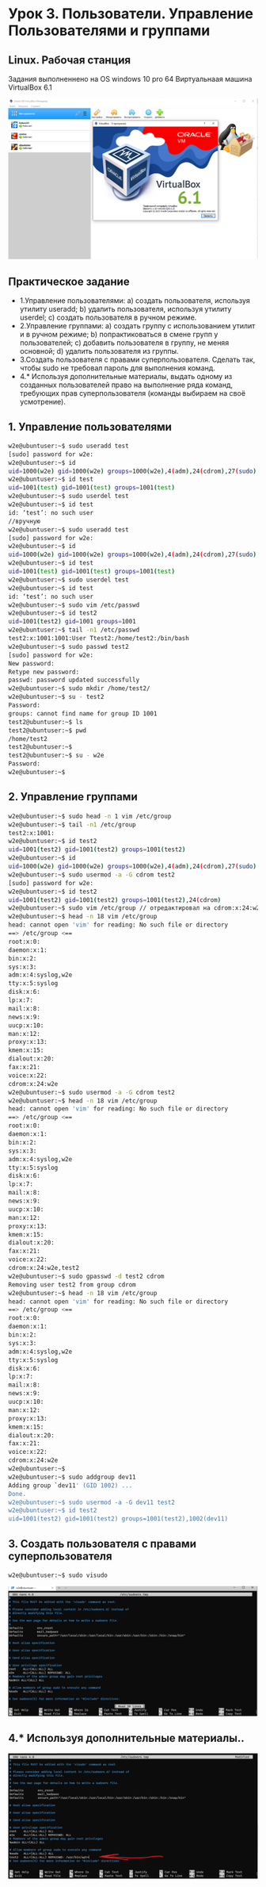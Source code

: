 # Урок 3. Пользователи. Управление Пользователями и группами
## Linux. Рабочая станция

Задания выполненнено на OS windows 10 pro 64
Виртуальнаая машина VirtualBox 6.1

![Иллюстрация к проекту](https://github.com/HENRYHKll/gb_linux_workstation/raw/main/lesson1/linux1-0.png)


## Практическое задание
- 1.Управление пользователями:
a) создать пользователя, используя утилиту useradd;
b) удалить пользователя, используя утилиту userdel;
c) создать пользователя в ручном режиме.
- 2.Управление группами:
a) создать группу с использованием утилит и в ручном режиме;
b) попрактиковаться в смене групп у пользователей;
c) добавить пользователя в группу, не меняя основной;
d) удалить пользователя из группы.
- 3.Создать пользователя с правами суперпользователя. Сделать так, чтобы sudo не требовал пароль для выполнения команд.
- 4.* Используя дополнительные материалы, выдать одному из созданных пользователей право на выполнение ряда команд, требующих прав суперпользователя (команды выбираем на своё усмотрение).

## 1. Управление пользователями

```sh
w2e@ubuntuser:~$ sudo useradd test
[sudo] password for w2e:
w2e@ubuntuser:~$ id
uid=1000(w2e) gid=1000(w2e) groups=1000(w2e),4(adm),24(cdrom),27(sudo),30(dip),46(plugdev),116(lxd)
w2e@ubuntuser:~$ id test
uid=1001(test) gid=1001(test) groups=1001(test)
w2e@ubuntuser:~$ sudo userdel test
w2e@ubuntuser:~$ id test
id: ‘test’: no such user
//вручную
w2e@ubuntuser:~$ sudo useradd test
[sudo] password for w2e:
w2e@ubuntuser:~$ id
uid=1000(w2e) gid=1000(w2e) groups=1000(w2e),4(adm),24(cdrom),27(sudo),30(dip),46(plugdev),116(lxd)
w2e@ubuntuser:~$ id test
uid=1001(test) gid=1001(test) groups=1001(test)
w2e@ubuntuser:~$ sudo userdel test
w2e@ubuntuser:~$ id test
id: ‘test’: no such user
w2e@ubuntuser:~$ sudo vim /etc/passwd
w2e@ubuntuser:~$ id test2
uid=1001(test2) gid=1001 groups=1001
w2e@ubuntuser:~$ tail -n1 /etc/passwd
test2:x:1001:1001:User Ttest2:/home/test2:/bin/bash
w2e@ubuntuser:~$ sudo passwd test2
[sudo] password for w2e:
New password:
Retype new password:
passwd: password updated successfully
w2e@ubuntuser:~$ sudo mkdir /home/test2/
w2e@ubuntuser:~$ su - test2
Password:
groups: cannot find name for group ID 1001
test2@ubuntuser:~$ ls
test2@ubuntuser:~$ pwd
/home/test2
test2@ubuntuser:~$
test2@ubuntuser:~$ su - w2e
Password:
w2e@ubuntuser:~$
```

##  2. Управление группами

```sh
w2e@ubuntuser:~$ sudo head -n 1 vim /etc/group
w2e@ubuntuser:~$ tail -n1 /etc/group
test2:x:1001:
w2e@ubuntuser:~$ id test2
uid=1001(test2) gid=1001(test2) groups=1001(test2)
w2e@ubuntuser:~$ id
uid=1000(w2e) gid=1000(w2e) groups=1000(w2e),4(adm),24(cdrom),27(sudo),30(dip),46(plugdev),116(lxd)
w2e@ubuntuser:~$ sudo usermod -a -G cdrom test2
[sudo] password for w2e:
w2e@ubuntuser:~$ id test2
uid=1001(test2) gid=1001(test2) groups=1001(test2),24(cdrom)
w2e@ubuntuser:~$ sudo vim /etc/group // отредактировал на cdrom:x:24:w2e
w2e@ubuntuser:~$ head -n 18 vim /etc/group 
head: cannot open 'vim' for reading: No such file or directory
==> /etc/group <==
root:x:0:
daemon:x:1:
bin:x:2:
sys:x:3:
adm:x:4:syslog,w2e
tty:x:5:syslog
disk:x:6:
lp:x:7:
mail:x:8:
news:x:9:
uucp:x:10:
man:x:12:
proxy:x:13:
kmem:x:15:
dialout:x:20:
fax:x:21:
voice:x:22:
cdrom:x:24:w2e
w2e@ubuntuser:~$ sudo usermod -a -G cdrom test2
w2e@ubuntuser:~$ head -n 18 vim /etc/group
head: cannot open 'vim' for reading: No such file or directory
==> /etc/group <==
root:x:0:
daemon:x:1:
bin:x:2:
sys:x:3:
adm:x:4:syslog,w2e
tty:x:5:syslog
disk:x:6:
lp:x:7:
mail:x:8:
news:x:9:
uucp:x:10:
man:x:12:
proxy:x:13:
kmem:x:15:
dialout:x:20:
fax:x:21:
voice:x:22:
cdrom:x:24:w2e,test2
w2e@ubuntuser:~$ sudo gpasswd -d test2 cdrom
Removing user test2 from group cdrom
w2e@ubuntuser:~$ head -n 18 vim /etc/group
head: cannot open 'vim' for reading: No such file or directory
==> /etc/group <==
root:x:0:
daemon:x:1:
bin:x:2:
sys:x:3:
adm:x:4:syslog,w2e
tty:x:5:syslog
disk:x:6:
lp:x:7:
mail:x:8:
news:x:9:
uucp:x:10:
man:x:12:
proxy:x:13:
kmem:x:15:
dialout:x:20:
fax:x:21:
voice:x:22:
cdrom:x:24:w2e
w2e@ubuntuser:~$
w2e@ubuntuser:~$ sudo addgroup dev11
Adding group `dev11' (GID 1002) ...
Done.
w2e@ubuntuser:~$ sudo usermod -a -G dev11 test2
w2e@ubuntuser:~$ id test2
uid=1001(test2) gid=1001(test2) groups=1001(test2),1002(dev11)

```

##  3. Создать пользователя с правами суперпользователя

```sh
w2e@ubuntuser:~$ sudo visudo
```
![Иллюстрация к проекту](https://github.com/HENRYHKll/gb_linux_workstation/raw/main/lesson3/linux3-0.png)

## 4.* Используя дополнительные материалы..

![Иллюстрация к проекту](https://github.com/HENRYHKll/gb_linux_workstation/raw/main/lesson3/linux3-1.png)